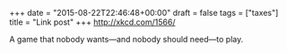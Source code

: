 +++
date = "2015-08-22T22:46:48+00:00"
draft = false
tags = ["taxes"]
title = "Link post"
+++
http://xkcd.com/1566/

A game that nobody wants—and nobody should need—to play.

